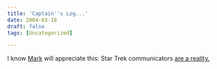 ```yaml
---
title: 'Captain''s Log...'
date: 2004-03-18
draft: false
tags: [Uncategorized]

---
```


I know [Mark](http://duke.usask.ca/~che434/mark/) will appreciate this: Star Trek communicators [are a reality.](http://www.forbes.com/technology/2004/03/16/cx_ah_0316chips.html)